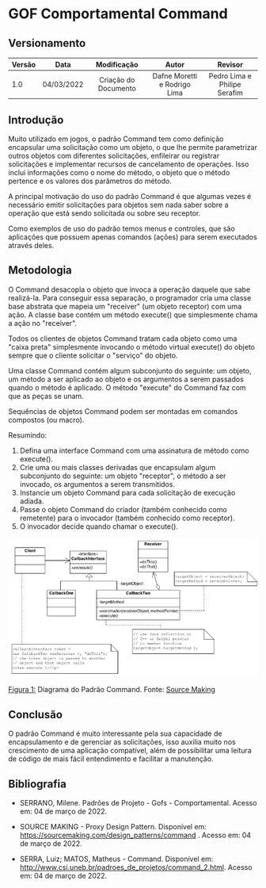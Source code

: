# GOF Comportamental Command

## Versionamento

| Versão |    Data    |     Modificação      | Autor | Revisor |
| ------ | :--------: | :------------------: | :---: | :-----: |
| 1.0    | 04/03/2022 | Criação do Documento | Dafne Moretti e Rodrigo Lima   | Pedro Lima e Philipe Serafim |

<!-- NÃO ESQUECER DE ADICIONAR AO "/_sidebar.md" -->

## Introdução
Muito utilizado em jogos, o padrão Command tem como definição encapsular uma solicitação como um objeto, o que lhe permite parametrizar outros objetos com diferentes solicitações, enfileirar ou registrar solicitações e implementar recursos de cancelamento de operações. Isso inclui informações como o nome do método, o objeto que o método pertence e os valores dos parâmetros do método.

A principal motivação do uso do padrão Command é que algumas vezes é necessário emitir solicitações para objetos sem nada saber sobre a operação que está sendo solicitada ou sobre seu receptor.

Como exemplos de uso do padrão temos menus e controles, que são aplicações que possuem apenas comandos (ações) para serem executados através deles.

## Metodologia
O Command desacopla o objeto que invoca a operação daquele que sabe realizá-la. Para conseguir essa separação, o programador cria uma classe base abstrata que mapeia um "receiver" (um objeto receptor) com uma ação. A classe base contém um método execute() que simplesmente chama a ação no "receiver".

Todos os clientes de objetos Command tratam cada objeto como uma "caixa preta" simplesmente invocando o método virtual execute() do objeto sempre que o cliente solicitar o "serviço" do objeto.

Uma classe Command contém algum subconjunto do seguinte: um objeto, um método a ser aplicado ao objeto e os argumentos a serem passados ​​quando o método é aplicado. O método "execute" do Command faz com que as peças se unam.

Sequências de objetos Command podem ser montadas em comandos compostos (ou macro).

Resumindo:
1. Defina uma interface Command com uma assinatura de método como execute().
2. Crie uma ou mais classes derivadas que encapsulam algum subconjunto do seguinte: um objeto "receptor", o método a ser invocado, os argumentos a serem transmitidos.
3. Instancie um objeto Command para cada solicitação de execução adiada.
4. Passe o objeto Command do criador (também conhecido como remetente) para o invocador (também conhecido como receptor).
5. O invocador decide quando chamar o execute().

![Diagrama de Gof Comportamental Command](./../../assets/images/gof-comportamental-command.png)
<figcaption><a href="../../assets/images/gof-comportamental-command.png">Figura 1:</a> Diagrama do Padrão Command. Fonte: <a href="https://sourcemaking.com/files/v2/content/patterns/Command.png" > Source Making</a></figcaption>

## Conclusão
O padrão Command é muito interessante pela sua capacidade de encapsulamento e de gerenciar as solicitações, isso auxilia muito nos crescimento de uma aplicação compatível, além de possibilitar uma leitura de código de mais fácil entendimento e facilitar a manutenção. 

## Bibliografia

* SERRANO, Milene. Padrões de Projeto - Gofs - Comportamental. Acesso em: 04 de março de 2022.

* SOURCE MAKING - Proxy Design Pattern. Disponível em: https://sourcemaking.com/design_patterns/command . Acesso em: 04 de março de 2022.

* SERRA, Luiz; MATOS, Matheus - Command. Disponível em: http://www.csi.uneb.br/padroes_de_projetos/command_2.html. Acesso em: 04 de março de 2022.
